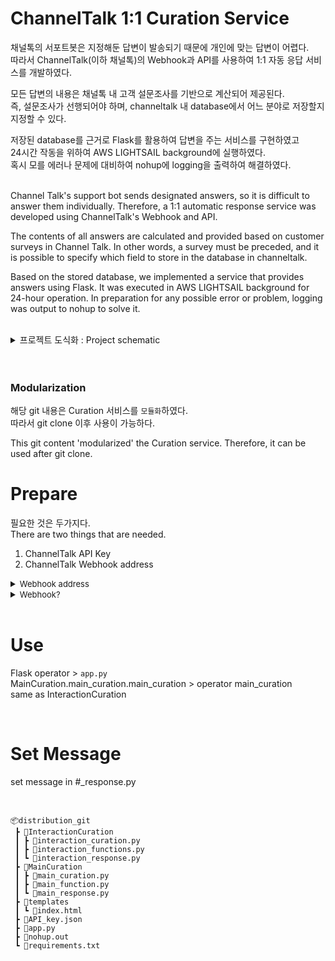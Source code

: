   # ChannelTalk 1:1 Curation Service

채널톡의 서포트봇은 지정해둔 답변이 발송되기 때문에 개인에 맞는 답변이 어렵다.  
따라서 ChannelTalk(이하 채널톡)의 Webhook과 API를 사용하여 1:1 자동 응답 서비스를 개발하였다.

모든 답변의 내용은 채널톡 내 고객 설문조사를 기반으로 계산되어 제공된다.  
즉, 설문조사가 선행되어야 하며, channeltalk 내 database에서 어느 분야로 저장할지 지정할 수 있다.
 
저장된 database를 근거로 Flask를 활용하여 답변을 주는 서비스를 구현하였고  
24시간 작동을 위하여 AWS LIGHTSAIL background에 실행하였다.  
혹시 모를 에러나 문제에 대비하여 nohup에 logging을 출력하여 해결하였다.

<br/>
Channel Talk's support bot sends designated answers, so it is difficult to answer them individually.
Therefore, a 1:1 automatic response service was developed using ChannelTalk's Webhook and API. 

The contents of all answers are calculated and provided based on customer surveys in Channel Talk.
In other words, a survey must be preceded, and it is possible to specify which field to store in the database in channeltalk.

Based on the stored database, we implemented a service that provides answers using Flask.
It was executed in AWS LIGHTSAIL background for 24-hour operation.
In preparation for any possible error or problem, logging was output to nohup to solve it.

</br>
 
<details>
<summary>프로젝트 도식화 : Project schematic</summary>
<div markdown=''>

![](https://user-images.githubusercontent.com/60537388/210837865-92f7fdeb-8318-4e71-bffc-a91ae15a93a4.png)

</div>
</details>

<br/>
<br/>

### Modularization

해당 git 내용은 Curation 서비스를 `모듈화`하였다.  
따라서 git clone 이후 사용이 가능하다.
<br/>

This git content 'modularized' the Curation service.
Therefore, it can be used after git clone.

# Prepare

필요한 것은 두가지다.  
There are two things that are needed.

1. ChannelTalk API Key
2. ChannelTalk Webhook address
<details>
<summary><font size='2'>Webhook address</font></summary>
<div markdown='1'>
webhook 주소는 서버 URL + app.py 내 route 주소.
webhook 주소를 channeltalk webhook 주소에 입력한다.

```python
# server address = https://0.00.00.00

@app.route("/in_userchat", methods=["GET", "POST"])
# route address = "/in_userchat"

# webhook address = https://0.00.00.00/in_userchat
```

![webhook address](https://user-images.githubusercontent.com/60537388/210834393-0f9957e2-8bcd-402d-be0d-0dd28e79719d.png)

<details>
<summary><font size='2'>open_userchat_option</font></summary>
<div markdown='1'>

![image](https://user-images.githubusercontent.com/60537388/210835098-5f0ab058-db0e-4fd7-bfe9-31aa1351c165.png)

</div>
</details>

<details>
<summary><font size='2'>in_userchat_option</font></summary>
<div markdown='1'>

![image](https://user-images.githubusercontent.com/60537388/210834944-fa040cb8-3a90-4af8-a3b1-95e1cdee3bef.png)

</div>
</details>

</div>
</details>

<details>
<summary><font size='2'>Webhook?</font></summary>
<div markdown='1'>

![](https://user-images.githubusercontent.com/60537388/210836216-788a45c7-3105-47de-abdb-2c20b6c3f478.png)

</div>
</details>
<br/>

# Use

Flask operator > `app.py`  
MainCuration.main_curation.main_curation > operator main_curation  
same as InteractionCuration

<br/>

# Set Message

set message in #\_response.py

<br/>

```
📦distribution_git
 ┣ 📂InteractionCuration
 ┃ ┣ 📜interaction_curation.py
 ┃ ┣ 📜interaction_functions.py
 ┃ ┗ 📜interaction_response.py
 ┣ 📂MainCuration
 ┃ ┣ 📜main_curation.py
 ┃ ┣ 📜main_function.py
 ┃ ┗ 📜main_response.py
 ┣ 📂templates
 ┃ ┗ 📜index.html
 ┣ 📜API_key.json
 ┣ 📜app.py
 ┣ 📜nohup.out
 ┗ 📜requirements.txt
```

